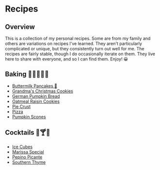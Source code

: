 # Recipes

## Overview

This is a collection of my personal recipes. Some are from my family and others
 are variations on recipes I've learned. They aren't particularly complicated or
 unique, but they consistently turn out well for me. The recipes are fairly
 stable, though I do occasionally iterate on them. They live here to share with
 everyone, and so I can find them. Enjoy! 😀

## Baking 🍞🍕🍪🍰🥞

* [Buttermilk Pancakes 🥞](/baking/buttermilk-pancakes.md)
* [Grandma's Christmas Cookies](/baking/grandmas-christmas-cookies.md)
* [German Pumpkin Bread](/baking/german-pumpkin-bread.md)
* [Oatmeal Raisin Cookies](/baking/oatmeal-raisin-cookies.md)
* [Pie Crust](/baking/pie-crust.md)
* [Pizza](/baking/pizza.md)
* [Pumpkin Scones](/baking/pumpkin-scones.md)

## Cocktails 🍹🍸🥃

* [Ice Cubes](/cocktails/ice-cubes.md)
* [Marissa Special](/cocktails/marissa-special.md)
* [Pepino Picante](/cocktails/pepino-picante.md)
* [Southern Thyme](/cocktails/southern-thyme.md)
